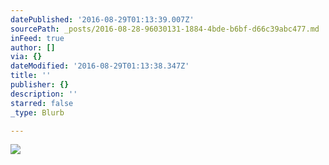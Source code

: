 ```yaml
---
datePublished: '2016-08-29T01:13:39.007Z'
sourcePath: _posts/2016-08-28-96030131-1884-4bde-b6bf-d66c39abc477.md
inFeed: true
author: []
via: {}
dateModified: '2016-08-29T01:13:38.347Z'
title: ''
publisher: {}
description: ''
starred: false
_type: Blurb

---
```

![](https://the-grid-user-content.s3-us-west-2.amazonaws.com/470079a3-16e7-482e-9859-a85a3cfb837b.jpg)
